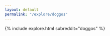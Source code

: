 ```yaml
---
layout: default
permalink: "/explore/doggos"
---
```


<link rel="stylesheet" type="text/css" href="/static/css/explore.css">
{% include explore.html subreddit="doggos" %}
